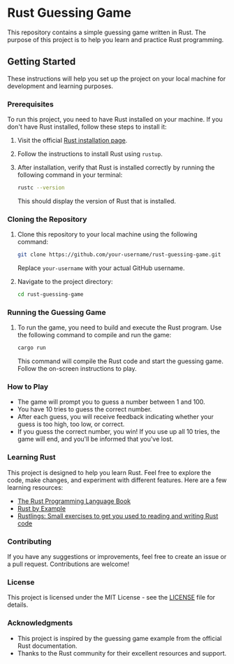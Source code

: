 # Rust Guessing Game

This repository contains a simple guessing game written in Rust. The purpose of this project is to help you learn and practice Rust programming.

## Getting Started

These instructions will help you set up the project on your local machine for development and learning purposes.

### Prerequisites

To run this project, you need to have Rust installed on your machine. If you don't have Rust installed, follow these steps to install it:

1. Visit the official [Rust installation page](https://www.rust-lang.org/tools/install).
2. Follow the instructions to install Rust using `rustup`.
3. After installation, verify that Rust is installed correctly by running the following command in your terminal:

    ```bash
    rustc --version
    ```

    This should display the version of Rust that is installed.

### Cloning the Repository

1. Clone this repository to your local machine using the following command:

    ```bash
    git clone https://github.com/your-username/rust-guessing-game.git
    ```

    Replace `your-username` with your actual GitHub username.

2. Navigate to the project directory:

    ```bash
    cd rust-guessing-game
    ```

### Running the Guessing Game

1. To run the game, you need to build and execute the Rust program. Use the following command to compile and run the game:

    ```bash
    cargo run
    ```

    This command will compile the Rust code and start the guessing game. Follow the on-screen instructions to play.

### How to Play

-   The game will prompt you to guess a number between 1 and 100.
-   You have 10 tries to guess the correct number.
-   After each guess, you will receive feedback indicating whether your guess is too high, too low, or correct.
-   If you guess the correct number, you win! If you use up all 10 tries, the game will end, and you'll be informed that you've lost.

### Learning Rust

This project is designed to help you learn Rust. Feel free to explore the code, make changes, and experiment with different features. Here are a few learning resources:

-   [The Rust Programming Language Book](https://doc.rust-lang.org/book/)
-   [Rust by Example](https://doc.rust-lang.org/rust-by-example/)
-   [Rustlings: Small exercises to get you used to reading and writing Rust code](https://github.com/rust-lang/rustlings)

### Contributing

If you have any suggestions or improvements, feel free to create an issue or a pull request. Contributions are welcome!

### License

This project is licensed under the MIT License - see the [LICENSE](LICENSE) file for details.

### Acknowledgments

-   This project is inspired by the guessing game example from the official Rust documentation.
-   Thanks to the Rust community for their excellent resources and support.
